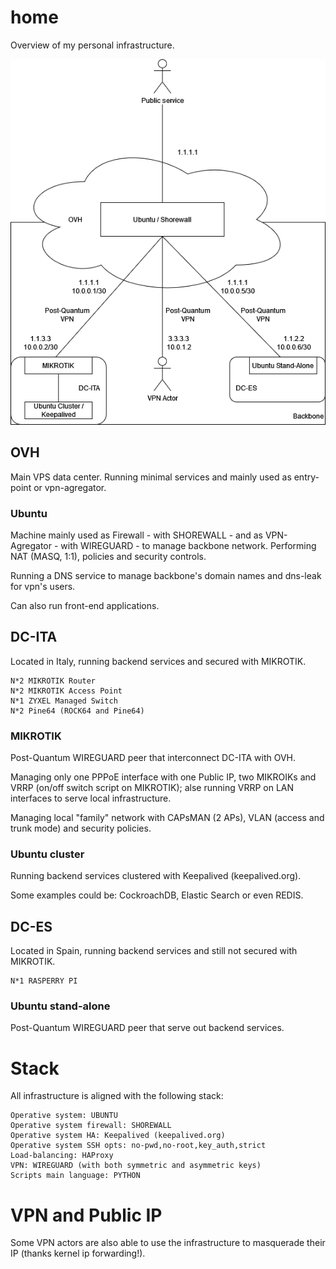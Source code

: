 # home
Overview of my personal infrastructure.

<p align="center">
  <img src="data/network.png" alt="network"/>
</p>

## OVH
Main VPS data center.
Running minimal services and mainly used as entry-point or vpn-agregator.

### Ubuntu
Machine mainly used as Firewall - with SHOREWALL - and as VPN-Agregator - with WIREGUARD - to manage backbone network. 
Performing NAT (MASQ, 1:1), policies and security controls.

Running a DNS service to manage backbone's domain names and dns-leak for vpn's users.

Can also run front-end applications.

## DC-ITA
Located in Italy, running backend services and secured with MIKROTIK.

```
N*2 MIKROTIK Router
N*2 MIKROTIK Access Point
N*1 ZYXEL Managed Switch
N*2 Pine64 (ROCK64 and Pine64)
```

### MIKROTIK
Post-Quantum WIREGUARD peer that interconnect DC-ITA with OVH.

Managing only one PPPoE interface with one Public IP, two MIKROIKs and VRRP (on/off switch script on MIKROTIK); alse running VRRP on LAN interfaces to serve local infrastructure.

Managing local "family" network with CAPsMAN (2 APs), VLAN (access and trunk mode) and security policies.

### Ubuntu cluster
Running backend services clustered with Keepalived (keepalived.org).

Some examples could be: CockroachDB, Elastic Search or even REDIS.

## DC-ES
Located in Spain, running backend services and still not secured with MIKROTIK.

```
N*1 RASPERRY PI
```

### Ubuntu stand-alone
Post-Quantum WIREGUARD peer that serve out backend services.

# Stack
All infrastructure is aligned with the following stack:

```
Operative system: UBUNTU
Operative system firewall: SHOREWALL
Operative system HA: Keepalived (keepalived.org)
Operative system SSH opts: no-pwd,no-root,key_auth,strict
Load-balancing: HAProxy
VPN: WIREGUARD (with both symmetric and asymmetric keys)
Scripts main language: PYTHON
```

# VPN and Public IP
Some VPN actors are also able to use the infrastructure to masquerade their IP (thanks kernel ip forwarding!).
